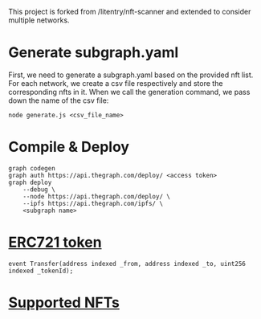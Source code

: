This project is forked from /litentry/nft-scanner and extended to consider multiple networks.

# Generate subgraph.yaml
First, we need to generate a subgraph.yaml based on the provided nft list. For each network, we create a csv file respectively and store the corresponding nfts in it. When we call the generation command, we pass down the name of the csv file:

    node generate.js <csv_file_name>

# Compile & Deploy
    graph codegen
    graph auth https://api.thegraph.com/deploy/ <access token>
    graph deploy 
        --debug \
        --node https://api.thegraph.com/deploy/ \
        --ipfs https://api.thegraph.com/ipfs/ \
        <subgraph name>

# [ERC721 token](https://eips.ethereum.org/EIPS/eip-721)
    
    event Transfer(address indexed _from, address indexed _to, uint256 indexed _tokenId);

# [Supported NFTs](./supportedNFTs.csv)
